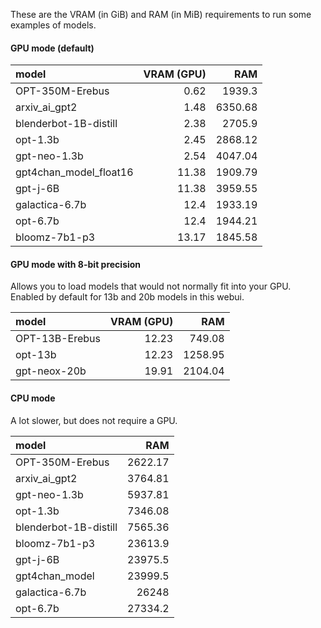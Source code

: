 These are the VRAM (in GiB) and RAM (in MiB) requirements to run some examples of models.

#### GPU mode (default)

| model                  |   VRAM (GPU) |     RAM |
|:-----------------------|-------------:|--------:|
| OPT-350M-Erebus        |         0.62 | 1939.3  |
| arxiv_ai_gpt2          |         1.48 | 6350.68 |
| blenderbot-1B-distill  |         2.38 | 2705.9  |
| opt-1.3b               |         2.45 | 2868.12 |
| gpt-neo-1.3b           |         2.54 | 4047.04 |
| gpt4chan_model_float16 |        11.38 | 1909.79 |
| gpt-j-6B               |        11.38 | 3959.55 |
| galactica-6.7b         |        12.4  | 1933.19 |
| opt-6.7b               |        12.4  | 1944.21 |
| bloomz-7b1-p3          |        13.17 | 1845.58 |

#### GPU mode with 8-bit precision

Allows you to load models that would not normally fit into your GPU. Enabled by default for 13b and 20b models in this webui.

| model          |   VRAM (GPU) |     RAM |
|:---------------|-------------:|--------:|
| OPT-13B-Erebus |        12.23 |  749.08 |
| opt-13b        |        12.23 | 1258.95 |
| gpt-neox-20b   |        19.91 | 2104.04 |

#### CPU mode

A lot slower, but does not require a GPU.

| model                  |      RAM |
|:-----------------------|---------:|
| OPT-350M-Erebus        |  2622.17 |
| arxiv_ai_gpt2          |  3764.81 |
| gpt-neo-1.3b           |  5937.81 |
| opt-1.3b               |  7346.08 |
| blenderbot-1B-distill  |  7565.36 |
| bloomz-7b1-p3          | 23613.9  |
| gpt-j-6B               | 23975.5  |
| gpt4chan_model         | 23999.5  |
| galactica-6.7b         | 26248    |
| opt-6.7b               | 27334.2  |
